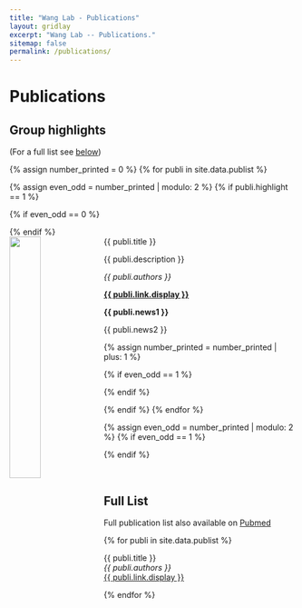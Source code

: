 ```yaml
---
title: "Wang Lab - Publications"
layout: gridlay
excerpt: "Wang Lab -- Publications."
sitemap: false
permalink: /publications/
---
```



# Publications

## Group highlights
<!-- [Key Publications](https://mcgovern.mit.edu/profile/fan-wang/#publications-group)   -->
(For a full list see [below](#full-list))

{% assign number_printed = 0 %}
{% for publi in site.data.publist %}

{% assign even_odd = number_printed | modulo: 2 %}
{% if publi.highlight == 1 %}

{% if even_odd == 0 %}
<div class="row">
{% endif %}

<div class="col-sm-6 clearfix">
 <div class="well">
  <pubtit>{{ publi.title }}</pubtit>
  <img src="{{ site.url }}{{ site.baseurl }}/images/publipic/{{ publi.image }}" class="img-responsive" width="33%" style="float: left" />
  <p>{{ publi.description }}</p>
  <p><em>{{ publi.authors }}</em></p>
  <p><strong><a href="{{ publi.link.url }}">{{ publi.link.display }}</a></strong></p>
  <p class="text-danger"><strong> {{ publi.news1 }}</strong></p>
  <p> {{ publi.news2 }}</p>
 </div>
</div>

{% assign number_printed = number_printed | plus: 1 %}

{% if even_odd == 1 %}
</div>
{% endif %}

{% endif %}
{% endfor %}

{% assign even_odd = number_printed | modulo: 2 %}
{% if even_odd == 1 %}
</div>
{% endif %}

<p> &nbsp; </p>


## Full List  
Full publication list also available on [Pubmed](https://www.ncbi.nlm.nih.gov/myncbi/fan.wang.1/bibliography/public/)

{% for publi in site.data.publist %}

  {{ publi.title }} <br />
  <em>{{ publi.authors }} </em><br /><a href="{{ publi.link.url }}">{{ publi.link.display }}</a>

{% endfor %}
